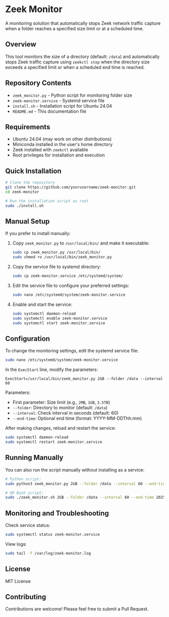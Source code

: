 # Zeek Monitor

A monitoring solution that automatically stops Zeek network traffic capture when a folder reaches a specified size limit or at a scheduled time.

## Overview

This tool monitors the size of a directory (default: `/data`) and automatically stops Zeek traffic capture using `zeekctl stop` when the directory size exceeds a specified limit or when a scheduled end time is reached.

## Repository Contents

- `zeek_monitor.py` - Python script for monitoring folder size
- `zeek-monitor.service` - Systemd service file
- `install.sh` - Installation script for Ubuntu 24.04
- `README.md` - This documentation file

## Requirements

- Ubuntu 24.04 (may work on other distributions)
- Miniconda installed in the user's home directory
- Zeek installed with `zeekctl` available
- Root privileges for installation and execution

## Quick Installation

```bash
# Clone the repository
git clone https://github.com/yourusername/zeek-monitor.git
cd zeek-monitor

# Run the installation script as root
sudo ./install.sh
```

## Manual Setup

If you prefer to install manually:

1. Copy `zeek_monitor.py` to `/usr/local/bin/` and make it executable:
   ```bash
   sudo cp zeek_monitor.py /usr/local/bin/
   sudo chmod +x /usr/local/bin/zeek_monitor.py
   ```

2. Copy the service file to systemd directory:
   ```bash
   sudo cp zeek-monitor.service /etc/systemd/system/
   ```

3. Edit the service file to configure your preferred settings:
   ```bash
   sudo nano /etc/systemd/system/zeek-monitor.service
   ```

4. Enable and start the service:
   ```bash
   sudo systemctl daemon-reload
   sudo systemctl enable zeek-monitor.service
   sudo systemctl start zeek-monitor.service
   ```

## Configuration

To change the monitoring settings, edit the systemd service file:

```bash
sudo nano /etc/systemd/system/zeek-monitor.service
```

In the `ExecStart` line, modify the parameters:

```
ExecStart=/usr/local/bin/zeek_monitor.py 2GB --folder /data --interval 60
```

Parameters:
- First parameter: Size limit (e.g., `2MB`, `1GB`, `3.5TB`)
- `--folder`: Directory to monitor (default: `/data`)
- `--interval`: Check interval in seconds (default: 60)
- `--end-time`: Optional end time (format: YYYY-MM-DDThh:mm)

After making changes, reload and restart the service:

```bash
sudo systemctl daemon-reload
sudo systemctl restart zeek-monitor.service
```

## Running Manually

You can also run the script manually without installing as a service:

```bash
# Python script:
sudo python3 zeek_monitor.py 2GB --folder /data --interval 60 --end-time 2025-04-10T15:30

# OR Bash script:
sudo ./zeek_monitor.sh 2GB --folder /data --interval 60 --end-time 2025-04-10T15:30
```

## Monitoring and Troubleshooting

Check service status:
```bash
sudo systemctl status zeek-monitor.service
```

View logs:
```bash
sudo tail -f /var/log/zeek-monitor.log
```

## License

MIT License

## Contributing

Contributions are welcome! Please feel free to submit a Pull Request.